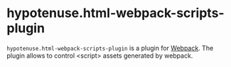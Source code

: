 # hypotenuse.html-webpack-scripts-plugin
`hypotenuse.html-webpack-scripts-plugin` is a plugin for [Webpack](http://webpack.github.io/). The plugin allows to control &lt;script> assets generated by webpack.

